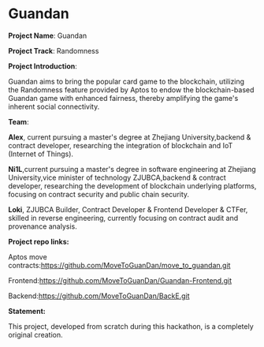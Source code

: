 # Guandan

**Project Name**: Guandan

**Project Track**: Randomness

**Project Introduction**: 

Guandan aims to bring the popular card game to the blockchain, utilizing the Randomness feature provided by Aptos to endow the blockchain-based Guandan game with enhanced fairness, thereby amplifying the game's inherent social connectivity.

**Team**: 

**Alex**, current pursuing a master's degree at Zhejiang University,backend & contract developer, researching the integration of blockchain and IoT (Internet of Things).

**Ni1L**,current pursuing a master's degree in software engineering at Zhejiang University,vice minister of technology ZJUBCA,backend & contract developer, researching the development of blockchain underlying platforms, focusing on contract security and public chain security.

**Loki**, ZJUBCA Builder, Contract Developer & Frontend Developer & CTFer, skilled in reverse engineering, currently focusing on contract audit and provenance analysis.

**Project repo links:**

Aptos move contracts:https://github.com/MoveToGuanDan/move_to_guandan.git

Frontend:https://github.com/MoveToGuanDan/Guandan-Frontend.git

Backend:https://github.com/MoveToGuanDan/BackE.git

**Statement:**

This project, developed from scratch during this hackathon, is a completely original creation.